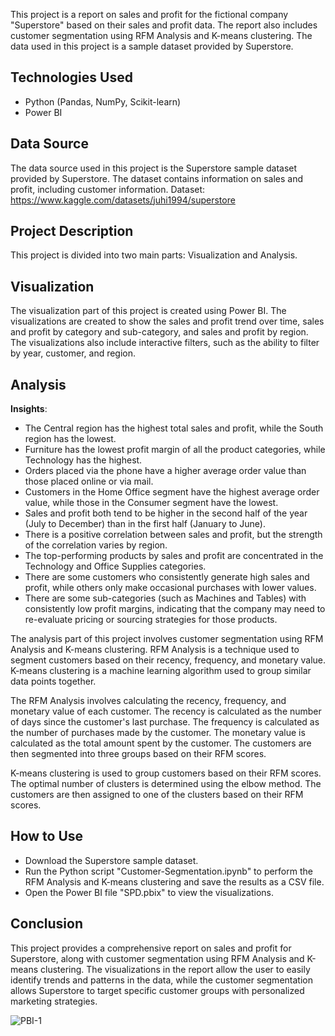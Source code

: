 This project is a report on sales and profit for the fictional company "Superstore" based on their sales and profit data. The report also includes customer segmentation using RFM Analysis and K-means clustering. The data used in this project is a sample dataset provided by Superstore.

## Technologies Used
- Python (Pandas, NumPy, Scikit-learn)
- Power BI
## Data Source
The data source used in this project is the Superstore sample dataset provided by Superstore. The dataset contains information on sales and profit, including customer information.
Dataset: https://www.kaggle.com/datasets/juhi1994/superstore

## Project Description
This project is divided into two main parts: Visualization and Analysis.

## Visualization
The visualization part of this project is created using Power BI. The visualizations are created to show the sales and profit trend over time, sales and profit by category and sub-category, and sales and profit by region. The visualizations also include interactive filters, such as the ability to filter by year, customer, and region.

## Analysis

**Insights**:
- The Central region has the highest total sales and profit, while the South region has the lowest.
- Furniture has the lowest profit margin of all the product categories, while Technology has the highest.
- Orders placed via the phone have a higher average order value than those placed online or via mail.
- Customers in the Home Office segment have the highest average order value, while those in the Consumer segment have the lowest.
- Sales and profit both tend to be higher in the second half of the year (July to December) than in the first half (January to June).
- There is a positive correlation between sales and profit, but the strength of the correlation varies by region.
- The top-performing products by sales and profit are concentrated in the Technology and Office Supplies categories.
- There are some customers who consistently generate high sales and profit, while others only make occasional purchases with lower values.
- There are some sub-categories (such as Machines and Tables) with consistently low profit margins, indicating that the company may need to re-evaluate pricing or sourcing strategies for those products.

The analysis part of this project involves customer segmentation using RFM Analysis and K-means clustering. RFM Analysis is a technique used to segment customers based on their recency, frequency, and monetary value. K-means clustering is a machine learning algorithm used to group similar data points together.

The RFM Analysis involves calculating the recency, frequency, and monetary value of each customer. The recency is calculated as the number of days since the customer's last purchase. The frequency is calculated as the number of purchases made by the customer. The monetary value is calculated as the total amount spent by the customer. The customers are then segmented into three groups based on their RFM scores.

K-means clustering is used to group customers based on their RFM scores. The optimal number of clusters is determined using the elbow method. The customers are then assigned to one of the clusters based on their RFM scores.

## How to Use
- Download the Superstore sample dataset.
- Run the Python script "Customer-Segmentation.ipynb" to perform the RFM Analysis and K-means clustering and save the results as a CSV file.
- Open the Power BI file "SPD.pbix" to view the visualizations.

## Conclusion
This project provides a comprehensive report on sales and profit for Superstore, along with customer segmentation using RFM Analysis and K-means clustering. The visualizations in the report allow the user to easily identify trends and patterns in the data, while the customer segmentation allows Superstore to target specific customer groups with personalized marketing strategies.

![PBI-1](https://github.com/tedhwang007/pbi/blob/main/IMG/report.png)



